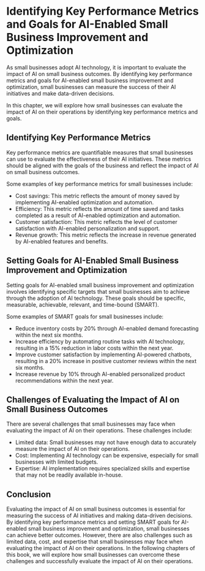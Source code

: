 Identifying Key Performance Metrics and Goals for AI-Enabled Small Business Improvement and Optimization
===========================================================================================================================================================================

As small businesses adopt AI technology, it is important to evaluate the impact of AI on small business outcomes. By identifying key performance metrics and goals for AI-enabled small business improvement and optimization, small businesses can measure the success of their AI initiatives and make data-driven decisions.

In this chapter, we will explore how small businesses can evaluate the impact of AI on their operations by identifying key performance metrics and goals.

Identifying Key Performance Metrics
-----------------------------------

Key performance metrics are quantifiable measures that small businesses can use to evaluate the effectiveness of their AI initiatives. These metrics should be aligned with the goals of the business and reflect the impact of AI on small business outcomes.

Some examples of key performance metrics for small businesses include:

* Cost savings: This metric reflects the amount of money saved by implementing AI-enabled optimization and automation.
* Efficiency: This metric reflects the amount of time saved and tasks completed as a result of AI-enabled optimization and automation.
* Customer satisfaction: This metric reflects the level of customer satisfaction with AI-enabled personalization and support.
* Revenue growth: This metric reflects the increase in revenue generated by AI-enabled features and benefits.

Setting Goals for AI-Enabled Small Business Improvement and Optimization
------------------------------------------------------------------------

Setting goals for AI-enabled small business improvement and optimization involves identifying specific targets that small businesses aim to achieve through the adoption of AI technology. These goals should be specific, measurable, achievable, relevant, and time-bound (SMART).

Some examples of SMART goals for small businesses include:

* Reduce inventory costs by 20% through AI-enabled demand forecasting within the next six months.
* Increase efficiency by automating routine tasks with AI technology, resulting in a 15% reduction in labor costs within the next year.
* Improve customer satisfaction by implementing AI-powered chatbots, resulting in a 20% increase in positive customer reviews within the next six months.
* Increase revenue by 10% through AI-enabled personalized product recommendations within the next year.

Challenges of Evaluating the Impact of AI on Small Business Outcomes
--------------------------------------------------------------------

There are several challenges that small businesses may face when evaluating the impact of AI on their operations. These challenges include:

* Limited data: Small businesses may not have enough data to accurately measure the impact of AI on their operations.
* Cost: Implementing AI technology can be expensive, especially for small businesses with limited budgets.
* Expertise: AI implementation requires specialized skills and expertise that may not be readily available in-house.

Conclusion
----------

Evaluating the impact of AI on small business outcomes is essential for measuring the success of AI initiatives and making data-driven decisions. By identifying key performance metrics and setting SMART goals for AI-enabled small business improvement and optimization, small businesses can achieve better outcomes. However, there are also challenges such as limited data, cost, and expertise that small businesses may face when evaluating the impact of AI on their operations. In the following chapters of this book, we will explore how small businesses can overcome these challenges and successfully evaluate the impact of AI on their operations.
